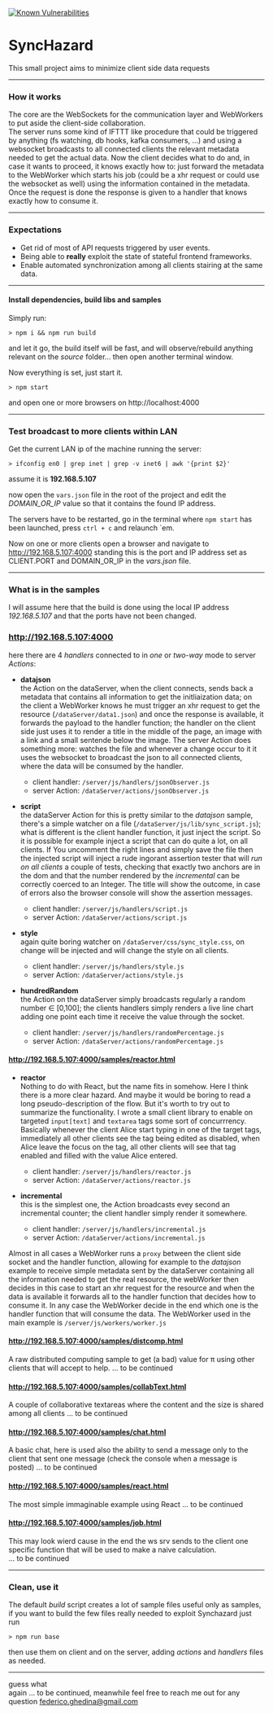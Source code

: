 [![Known Vulnerabilities](https://snyk.io/test/github/fedeghe/synchazard/badge.svg)](https://snyk.io/test/github/fedeghe/synchazard)

# SyncHazard  

This small project aims to minimize client side data requests

---

### How it works  
The core are the WebSockets for the communication layer and WebWorkers to put aside the client-side collaboration.  
The server runs some kind of IFTTT like procedure that could be triggered by anything (fs watching, db hooks, kafka consumers, ...) and using a websocket broadcasts to all connected clients the relevant metadata needed to get the actual data. Now the client decides what to do and, in case it wants to proceed, it knows exactly how to: just forward the metadata to the WebWorker which starts his job (could be a xhr request or could use the websocket as well) using the information contained in the metadata. Once the request is done the response is given to a handler that knows exactly how to consume it.

---

### Expectations
- Get rid of most of API requests triggered by user events.
- Being able to **really** exploit the state of stateful frontend frameworks.
- Enable automated synchronization among all clients stairing at the same data.

---
#### Install dependencies, build libs and samples

Simply run:

`> npm i && npm run build`

and let it go, the build itself will be fast, and will observe/rebuild anything relevant on the _source_ folder... then open another terminal window.  

Now everything is set, just start it.

`> npm start`  

and open one or more browsers on http://localhost:4000

---

### Test broadcast to more clients within LAN

Get the current LAN ip of the machine running the server:

`> ifconfig en0 | grep inet | grep -v inet6 | awk '{print $2}'`

assume it is **192.168.5.107**

now open the `vars.json` file in the root of the project and edit the _DOMAIN\_OR\_IP_ value so that it contains the found IP address.  

The servers have to be restarted, go in the terminal where `npm start` has been launched, press `ctrl + c` and relaunch \`em.  

Now on one or more clients open a browser and navigate to http://192.168.5.107:4000 standing this is the port and IP address set as CLIENT.PORT and DOMAIN_OR_IP in the _vars.json_ file.

---

### What is in the samples

I will assume here that the build is done using the local IP address _192.168.5.107_ and that the ports have not been changed.



### http://192.168.5.107:4000  
here there are 4 _handlers_ connected to in _one_ or _two-way_ mode to server _Actions_:  

- **datajson**  
the Action on the dataServer, when the client connects, sends back a metadata that contains all information to get the initliaization data; on the client a WebWorker knows he must trigger an xhr request to get the resource (`/dataServer/data1.json`) and once the response is available, it forwards the payload to the handler function; the handler on the client side just uses it to render a title in the middle of the page, an image with a link and a small sentende below the image. The server Action does something more: watches the file and whenever a change occur to it it uses the websocket to broadcast the json to all connected clients, where the data will be consumed by the handler.
    - client handler: `/server/js/handlers/jsonObserver.js`
    - server Action: `/dataServer/actions/jsonObserver.js`

- **script**  
the dataServer Action for this is pretty similar to the _datajson_ sample, there's a simple watcher on a file (`/dataServer/js/lib/sync_script.js`); what is different is the client handler function, it just inject the script. So it is possible for example inject a script that can do quite a lot, on all clients. If You uncomment the right lines and simply save the file then the injected script will inject a rude ingorant assertion tester that will _run on all clients_ a couple of tests, checking that exactly two anchors are in the dom and that the number rendered by the _incremental_ can be correctly coerced to an Integer. The title will show the outcome, in case of errors also the browser console will show the assertion messages.  
    - client handler: `/server/js/handlers/script.js`
    - server Action: `/dataServer/actions/script.js`

- **style**  
again quite boring watcher on `/dataServer/css/sync_style.css`, on change will be injected and will change the style on all clients.  
    - client handler: `/server/js/handlers/style.js`
    - server Action: `/dataServer/actions/style.js`

- **hundredRandom**  
the Action on the dataServer simply broadcasts regularly a random number &isin; [0,100]; the clients handlers simply renders a live line chart adding one point each time it receive the value through the socket.  
    - client handler: `/server/js/handlers/randomPercentage.js`
    - server Action: `/dataServer/actions/randomPercentage.js`  



#### http://192.168.5.107:4000/samples/reactor.html

- **reactor**  
Nothing to do with React, but the name fits in somehow. Here I think there is a more clear hazard. And maybe it would be boring to read a long pseudo-description of the flow. But it's worth to try out to summarize the functionality. I wrote a small client library to enable on targeted `input[text]` and `textarea` tags some sort of concurrrency. Basically whenever the client Alice start typing in one of the target tags, immediately all other clients see the tag being edited as disabled, when Alice leave the focus on the tag, all other clients will see that tag enabled and filled with the value Alice entered.
    - client handler: `/server/js/handlers/reactor.js`
    - server Action: `/dataServer/actions/reactor.js`

- **incremental**  
this is the simplest one, the Action broadcasts evey second an incremental counter; the client handler simply render it somewhere. 
    - client handler: `/server/js/handlers/incremental.js`
    - server Action: `/dataServer/actions/incremental.js`




Almost in all cases a WebWorker runs a `proxy` between the client side socket and the handler function, allowing for example to the _datajson_ example to receive simple metadata sent by the dataServer containing all the information needed to get the real resource, the webWorker then decides in this case to start an xhr request for the resource and when the data is available it forwards all to the handler function that decides how to consume it. In any case the WebWorker decide in the end which one is the handler function that will consume the data. The WebWorker used in the main example is `/server/js/workers/worker.js`

#### http://192.168.5.107:4000/samples/distcomp.html 
A raw distributed computing sample to get (a bad) value for &pi; using other clients that will accept to help. 
... to be continued

#### http://192.168.5.107:4000/samples/collabText.html  
A couple of collaborative textareas where the content and the size is shared among all clients
... to be continued

#### http://192.168.5.107:4000/samples/chat.html  
A basic chat, here is used also the ability to send a message only to the client that sent one message  (check the console when a message is posted)
... to be continued

#### http://192.168.5.107:4000/samples/react.html   
The most simple immaginable example using React
... to be continued

#### http://192.168.5.107:4000/samples/job.html
This may look wierd cause in the end the ws srv sends to the client one specific function that will be used to make a naive calculation.   
... to be continued

---

### Clean, use it    
The  default _build_ script creates a lot of sample files useful only as samples, if you want to build the few files really needed to exploit Synchazard just run  

`> npm run base`

then use them on client and on the server, adding _actions_ and _handlers_ files  as needed.




---


guess what  
again ... to be continued, meanwhile feel free to reach me out for any question federico.ghedina@gmail.com
